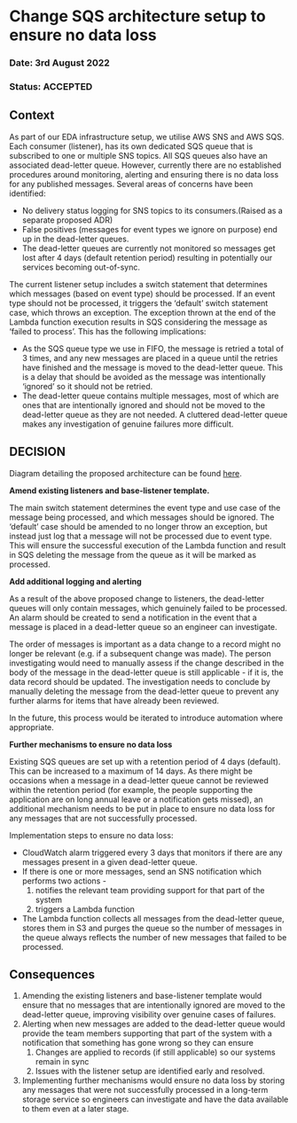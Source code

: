 
# Change SQS architecture setup to ensure no data loss

### **Date:** 3rd August 2022

### **Status:** ACCEPTED

## **Context**

As part of our EDA infrastructure setup, we utilise AWS SNS and AWS SQS. Each consumer (listener), has its own dedicated SQS queue that is subscribed to one or multiple SNS topics. All SQS queues also have an associated dead-letter queue. However, currently there are no established procedures around monitoring, alerting and ensuring there is no data loss for any published messages. 
Several areas of concerns have been identified: 
- No delivery status logging for SNS topics to its consumers.(Raised as a separate proposed ADR)
- False positives (messages for event types we ignore on purpose) end up in the dead-letter queues. 
- The dead-letter queues are currently not monitored so messages get lost after 4 days (default retention period) resulting in potentially our services becoming out-of-sync. 

The current listener setup includes a switch statement that determines which messages (based on event type) should be processed. If an event type should not be processed, it triggers the ‘default’ switch statement case, which throws an exception. The exception thrown at the end of the Lambda function execution results in SQS considering the message as ‘failed to process’. This has the following implications:
- As the SQS queue type we use in FIFO, the message is retried a total of 3 times, and any new messages are placed in a queue until the retries have finished and the message is moved to the dead-letter queue. This is a delay that should be avoided as the message was intentionally ‘ignored’ so it should not be retried. 
- The dead-letter queue contains multiple messages, most of which are ones that are intentionally ignored and should not be moved to the dead-letter queue as they are not needed. A cluttered dead-letter queue makes any investigation of genuine failures more difficult. 

## **DECISION**

Diagram detailing the proposed architecture can be found [here](https://lucid.app/lucidchart/856b9081-2492-4ae3-bdb4-89e4e48cdea8/edit?viewport_loc=71%2C-275%2C3208%2C1557%2C0_0&invitationId=inv_defd6334-37ce-477b-bad3-0449fa2c5c35#).

**Amend existing listeners and base-listener template.**

The main switch statement determines the event type and use case of the message being processed, and which messages should be ignored. The ‘default’ case should be amended to no longer throw an exception, but instead just log that a message will not be processed due to event type. This will ensure the successful execution of the Lambda function and result in SQS deleting the message from the queue as it will be marked as processed. 

**Add additional logging and alerting**

As a result of the above proposed change to listeners, the dead-letter queues will only contain messages, which genuinely failed to be processed. An alarm should be created to send a notification in the event that a message is placed in a dead-letter queue so an engineer can investigate.

The order of messages is important as a data change to a record might no longer be relevant (e.g. if a subsequent change was made). The person investigating would need to manually assess if the change described in the body of the message in the dead-letter queue is still applicable - if it is, the data record should be updated. The investigation needs to conclude by manually deleting the message from the dead-letter queue to prevent any further alarms for items that have already been reviewed. 

In the future, this process would be iterated to introduce automation where appropriate.

**Further mechanisms to ensure no data loss**

Existing SQS queues are set up with a retention period of 4 days (default). This can be increased to a maximum of 14 days. As there might be occasions when a message in a dead-letter queue cannot be reviewed within the retention period (for example, the people supporting the application are on long annual leave or a notification gets missed), an additional mechanism needs to be put in place to ensure no data loss for any messages that are not successfully processed. 

Implementation steps to ensure no data loss:
- CloudWatch alarm triggered every 3 days that monitors if there are any messages present in a given dead-letter queue.
- If there is one or more messages, send an SNS notification which performs two actions - 
    1) notifies the relevant team providing support for that part of the system 
    2) triggers a Lambda function
- The Lambda function collects all messages from the dead-letter queue, stores them in S3 and purges the queue so the number of messages in the queue always reflects the number of new messages that failed to be processed. 

## **Consequences**

1. Amending the existing listeners and base-listener template would ensure that no messages that are intentionally ignored are moved to the dead-letter queue, improving visibility over genuine cases of failures.
2. Alerting when new messages are added to the dead-letter queue would provide the team members supporting that part of the system with a notification that something has gone wrong so they can ensure
    1. Changes are applied to records (if still applicable) so our systems remain in sync
    2. Issues with the listener setup are identified early and resolved.
3. Implementing further mechanisms would ensure no data loss by storing any messages that were not successfully processed in a long-term storage service so engineers can investigate and have the data available to them even at a later stage.   
